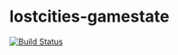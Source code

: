# lostcities-gamestate

[![Build Status](https://app.travis-ci.com/lostcities-cloud/lostcities-gamestate.svg?branch=master)](https://app.travis-ci.com/lostcities-cloud/lostcities-gamestate)
